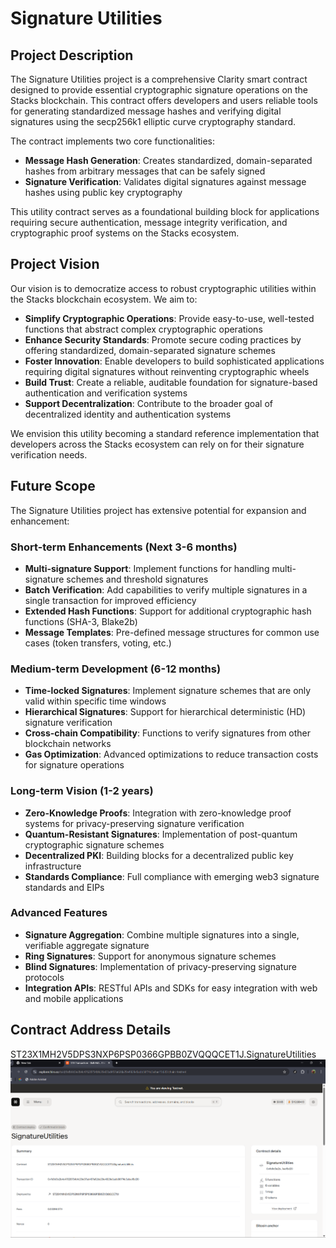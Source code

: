 # Signature Utilities

## Project Description

The Signature Utilities project is a comprehensive Clarity smart contract designed to provide essential cryptographic signature operations on the Stacks blockchain. This contract offers developers and users reliable tools for generating standardized message hashes and verifying digital signatures using the secp256k1 elliptic curve cryptography standard.

The contract implements two core functionalities:
- **Message Hash Generation**: Creates standardized, domain-separated hashes from arbitrary messages that can be safely signed
- **Signature Verification**: Validates digital signatures against message hashes using public key cryptography

This utility contract serves as a foundational building block for applications requiring secure authentication, message integrity verification, and cryptographic proof systems on the Stacks ecosystem.

## Project Vision

Our vision is to democratize access to robust cryptographic utilities within the Stacks blockchain ecosystem. We aim to:

- **Simplify Cryptographic Operations**: Provide easy-to-use, well-tested functions that abstract complex cryptographic operations
- **Enhance Security Standards**: Promote secure coding practices by offering standardized, domain-separated signature schemes
- **Foster Innovation**: Enable developers to build sophisticated applications requiring digital signatures without reinventing cryptographic wheels
- **Build Trust**: Create a reliable, auditable foundation for signature-based authentication and verification systems
- **Support Decentralization**: Contribute to the broader goal of decentralized identity and authentication systems

We envision this utility becoming a standard reference implementation that developers across the Stacks ecosystem can rely on for their signature verification needs.

## Future Scope

The Signature Utilities project has extensive potential for expansion and enhancement:

### Short-term Enhancements (Next 3-6 months)
- **Multi-signature Support**: Implement functions for handling multi-signature schemes and threshold signatures
- **Batch Verification**: Add capabilities to verify multiple signatures in a single transaction for improved efficiency
- **Extended Hash Functions**: Support for additional cryptographic hash functions (SHA-3, Blake2b)
- **Message Templates**: Pre-defined message structures for common use cases (token transfers, voting, etc.)

### Medium-term Development (6-12 months)
- **Time-locked Signatures**: Implement signature schemes that are only valid within specific time windows
- **Hierarchical Signatures**: Support for hierarchical deterministic (HD) signature verification
- **Cross-chain Compatibility**: Functions to verify signatures from other blockchain networks
- **Gas Optimization**: Advanced optimizations to reduce transaction costs for signature operations

### Long-term Vision (1-2 years)
- **Zero-Knowledge Proofs**: Integration with zero-knowledge proof systems for privacy-preserving signature verification
- **Quantum-Resistant Signatures**: Implementation of post-quantum cryptographic signature schemes
- **Decentralized PKI**: Building blocks for a decentralized public key infrastructure
- **Standards Compliance**: Full compliance with emerging web3 signature standards and EIPs

### Advanced Features
- **Signature Aggregation**: Combine multiple signatures into a single, verifiable aggregate signature
- **Ring Signatures**: Support for anonymous signature schemes
- **Blind Signatures**: Implementation of privacy-preserving signature protocols
- **Integration APIs**: RESTful APIs and SDKs for easy integration with web and mobile applications

## Contract Address Details
ST23X1MH2V5DPS3NXP6PSP0366GPBB0ZVQQQCET1J.SignatureUtilities
![alt text](image.png)

